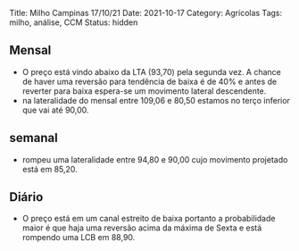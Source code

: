Title: Milho Campinas 17/10/21
Date: 2021-10-17
Category: Agrícolas
Tags: milho, análise, CCM
Status: hidden

## Mensal
* O preço está vindo abaixo da LTA (93,70) pela segunda vez. A chance de haver uma reversão para tendência de baixa é de 40% e antes de reverter para baixa espera-se um movimento lateral descendente.
*  na lateralidade do mensal entre 109,06 e 80,50 estamos no terço inferior que vai até 90,00.

## semanal
* rompeu uma lateralidade entre 94,80 e 90,00 cujo movimento projetado está em 85,20.

## Diário
* O preço está em um canal estreito de baixa portanto a probabilidade maior é que haja uma reversão acima da máxima de Sexta e está rompendo uma LCB em 88,90.
